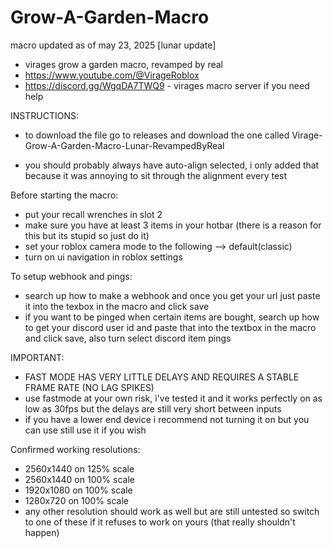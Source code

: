 # Grow-A-Garden-Macro
macro updated as of may 23, 2025
[lunar update]

- virages grow a garden macro, revamped by real
- https://www.youtube.com/@VirageRoblox
- https://discord.gg/WgqDA7TWQ9 - virages macro server if you need help

INSTRUCTIONS:

- to download the file go to releases and download the one called Virage-Grow-A-Garden-Macro-Lunar-RevampedByReal

- you should probably always have auto-align selected, i only added that because it was annoying to sit through the alignment every test

Before starting the macro:
- put your recall wrenches in slot 2
- make sure you have at least 3 items in your hotbar (there is a reason for this but its stupid so just do it)
- set your roblox camera mode to the following --> default(classic)
- turn on ui navigation in roblox settings

To setup webhook and pings:
- search up how to make a webhook and once you get your url just paste it into the texbox in the macro and click save
- if you want to be pinged when certain items are bought, search up how to get your discord user id and paste that into the textbox in the macro and click save, also turn select discord item pings

IMPORTANT:
- FAST MODE HAS VERY LITTLE DELAYS AND REQUIRES A STABLE FRAME RATE (NO LAG SPIKES)
- use fastmode at your own risk, i've tested it and it works perfectly on as low as 30fps but the delays are still very short between inputs
- if you have a lower end device i recommend not turning it on but you can use still use it if you wish

Confirmed working resolutions:
- 2560x1440 on 125% scale
- 2560x1440 on 100% scale
- 1920x1080 on 100% scale
- 1280x720 on 100% scale
- any other resolution should work as well but are still untested so switch to one of these if it refuses to work on yours (that really shouldn't happen)
